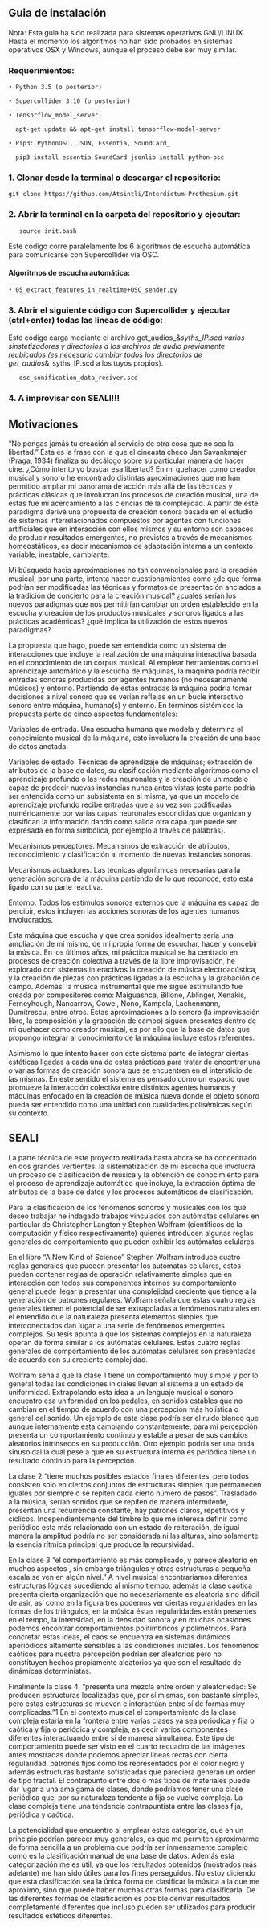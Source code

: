 ## Guia de instalación

Nota: Esta guia ha sido realizada para sistemas operativos GNU/LINUX. Hasta el momento los algoritmos no han sido probados en sistemas operativos OSX y Windows, aunque el proceso debe ser muy similar.

### Requerimientos:

    • Python 3.5 (o posterior)

    • Supercollider 3.10 (o posterior)

    • Tensorflow_model_server:

      apt-get update && apt-get install tensorflow-model-server

    • Pip3: PythonOSC, JSON, Essentia, SoundCard_

      pip3 install essentia SoundCard jsonlib install python-osc

### 1. Clonar desde la terminal o descargar el repositorio:

    git clone https://github.com/Atsintli/Interdictum-Prothesium.git
   
    
### 2. Abrir la terminal en la carpeta del repositorio y ejecutar:

       source init.bash
       
Este código corre paralelamente los 6 algoritmos de escucha automática para comunicarse con Supercollider via OSC.

#### Algoritmos de escucha automática:

    • 05_extract_features_in_realtime+OSC_sender.py

### 3. Abrir el siguiente código con Supercollider y ejecutar (ctrl+enter) todas las lineas de código:
Este código carga mediante el archivo get_audios_&_syths_IP.scd varios sinstetizadores y directorios a los archivos de audio previamente reubicados (es necesario cambiar todos los directorios de get_audios_&_syths_IP.scd a los tuyos propios).

       osc_sonification_data_reciver.scd

### 4. A improvisar con SEALI!!!
       
## Motivaciones

“No pongas jamás tu creación al servicio de otra cosa que no sea la libertad.” Esta es la frase con la que el cineasta checo Jan Savankmajer (Praga, 1934) finaliza su decálogo sobre su particular manera de hacer cine. ¿Cómo intento yo buscar esa libertad? En mi quehacer como creador musical y sonoro he encontrado distintas aproximaciones que me han permitido ampliar mi panorama de acción más allá de las técnicas y prácticas clásicas que involucran los procesos de creación musical, una de estas fue mi acercamiento a las ciencias de la complejidad. A partir de este paradigma derivé una propuesta de creación sonora basada en el estudio de sistemas interrelacionados compuestos por agentes con funciones artificiales que en interacción con ellos mismos y su entorno son capaces de producir resultados emergentes, no previstos a través de mecanismos homeostáticos, es decir mecanismos de adaptación interna a un contexto variable, inestable, cambiante. 

Mi búsqueda hacia aproximaciones no tan convencionales para la creación musical, por una parte, intenta hacer cuestionamientos como ¿de que forma podrían ser modificadas las técnicas y formatos de presentación anclados a la tradición de concierto para la creación musical? ¿cuales serían los nuevos paradigmas que nos permitirían cambiar un orden establecido en la escucha y creación de los productos musicales y sonoros ligados a las prácticas académicas? ¿qué implica la utilización de estos nuevos paradigmas? 

La propuesta que hago, puede ser entendida como un sistema de interacciones que incluye la realización de una máquina interactiva basada en el conocimiento de un corpus musical. Al emplear  herramientas como el  aprendizaje  automático y la escucha de máquinas, la máquina podría recibir entradas sonoras producidas por agentes humanos (no necesariamente músicos) y entorno. Partiendo de estas entradas la máquina podría tomar decisiones a nivel sonoro que se verían reflejas en un bucle interactivo sonoro entre máquina, humano(s) y entorno. En términos sistémicos la propuesta parte de cinco aspectos fundamentales:

Variables de entrada. Una escucha humana que modela y determina el conocimiento musical de la máquina, esto involucra la creación de una base de datos anotada. 

Variables de estado.  Técnicas de aprendizaje de máquinas; extracción de atributos de la base de datos, su clasificación mediante algoritmos como el aprendizaje profundo o las redes neuronales y la creación de un modelo capaz de predecir nuevas instancias nunca antes vistas (esta parte podría ser entendida como un subsistema en si misma, ya que un modelo de aprendizaje profundo recibe entradas que a su vez son codificadas numéricamente por varias capas neuronales escondidas que organizan y clasifican la información dando como salida otra capa que puede ser expresada en forma simbólica, por ejemplo a través de palabras). 

Mecanismos perceptores. Mecanismos de extracción de atributos, reconocimiento y clasificación al momento de nuevas instancias sonoras.

Mecanismos actuadores. Las técnicas algorítmicas necesarias para la generación sonora de la máquina partiendo de lo que reconoce, esto esta ligado con su parte reactiva.

Entorno: Todos los estímulos sonoros externos que la máquina es capaz de percibir, estos incluyen las acciones sonoras de los agentes humanos involucrados.   
 
Esta máquina que escucha y que crea sonidos idealmente sería una ampliación de mí mismo, de mi propia forma de escuchar, hacer y concebir la música. En los últimos años, mi práctica musical se ha centrado en procesos de creación colectiva a través de la libre improvisación, he explorado con sistemas interactivos la creación de música electroacústica, y la creación de piezas con prácticas ligadas a la escucha y la grabación de campo. Además, la música instrumental que me sigue  estimulando  fue creada por compositores como: Maiguashca, Billone, Ablinger, Xenakis, Ferneyhough, Nancarrow, Cowel, Nono, Kampela, Lachenmann, Dumitrescu, entre otros.  Estas aproximaciones a lo sonoro (la improvisación libre, la composición y la grabación de campo) siguen presentes dentro de mi quehacer como creador musical, es por ello que la base de datos que propongo integrar al conocimiento de la máquina incluye estos referentes. 

Asimismo lo que intento hacer con este sistema parte de integrar ciertas estéticas ligadas a cada una de estas prácticas para tratar de encontrar una o varias formas de creación sonora que se encuentren en el intersticio de las mismas. En este sentido el sistema es pensado como un espacio que promueve la interacción colectiva entre distintos agentes humanos y máquinas enfocado en la creación de música nueva donde el objeto sonoro pueda ser entendido como una unidad con cualidades polisémicas según su contexto.

## SEALI 

La parte técnica de este proyecto realizada hasta ahora se ha concentrado en dos grandes vertientes: la sistematización de mi escucha que involucra un proceso de clasificación de música y la obtención de conocimiento para el proceso de aprendizaje automático que incluye, la extracción óptima de atributos  de la base de datos y los procesos automáticos de clasificación. 

Para la clasificación de los fenómenos sonoros y musicales con los que deseo trabajar he indagado trabajos vinculados con autómatas celulares en particular de Christopher Langton y Stephen Wolfram (científicos de la computación y físico respectivamente) quienes introducen algunas reglas generales de comportamiento que pueden exhibir los autómatas celulares.

En el libro “A New Kind of Science” Stephen Wolfram introduce cuatro reglas generales que pueden presentar los autómatas celulares, estos pueden contener reglas de operación relativamente simples que en interacción con todos sus componentes internos su comportamiento general puede llegar a presentar una complejidad creciente que tiende a la generación de patrones regulares. Wolfram señala que estas cuatro reglas generales tienen el potencial de ser extrapoladas a fenómenos naturales en el entendido  que la naturaleza presenta elementos simples que interconectados dan lugar a una serie de fenómenos emergentes complejos. Su tesis apunta a que los sistemas complejos en la naturaleza operan de forma similar a los autómatas celulares. Estas cuatro reglas generales de comportamiento de los autómatas celulares son presentadas de acuerdo con su creciente complejidad.

Wolfram señala que la clase 1 tiene un comportamiento muy simple y por lo general todas las condiciones iniciales llevan al sistema a un estado de uniformidad. Extrapolando esta idea a un lenguaje musical o sonoro encuentro esa uniformidad en los pedales, en sonidos estables que no cambian en el tiempo de acuerdo con una percepción más holística o general del sonido. Un ejemplo de esta clase podría ser el ruido blanco que aunque internamente esta cambiando constantemente, para mi percepción presenta un comportamiento continuo y estable a pesar de sus cambios aleatorios intrínsecos en su producción. Otro ejemplo podría ser una onda sinusoidal la cual pese a que en su estructura interna es periódica tiene un resultado continuo para la percepción. 

La clase 2 “tiene muchos posibles estados finales diferentes, pero todos consisten solo en ciertos conjuntos de estructuras simples que permanecen iguales por siempre o se repiten cada cierto número de pasos”. Trasladado a la música, serían sonidos que se repiten de manera intermitente, presentan una recurrencia constante, hay patrones claros, repetitivos y cíclicos. Independientemente del timbre lo que me interesa definir como periódico esta más relacionado con un estado de reiteración, de igual manera la amplitud podría no ser considerada ni las alturas, sino solamente la esencia rítmica principal que produce la recursividad.   

En la clase 3 “el comportamiento es más complicado, y parece aleatorio en muchos aspectos , sin embargo triángulos y otras estructuras a pequeña escala se ven en algún nivel.” A nivel musical encontraríamos diferentes estructuras lógicas sucediendo al mismo tiempo, además la clase caótica presenta cierta organización que no necesariamente es aleatoria sino difícil de asir, así como en la figura tres podemos ver ciertas regularidades en las formas de los triángulos, en la música éstas regularidades están presentes en el tempo, la intensidad, en la densidad sonora y en muchas ocasiones podemos encontrar comportamientos politímbricos  y polimétricos. Para concretar estas ideas, el caos se encuentra en sistemas dinámicos aperiódicos altamente sensibles a las condiciones iniciales. Los fenómenos caóticos para nuestra percepción podrían ser aleatorios pero no constituyen hechos propiamente aleatorios ya que son el resultado de dinámicas deterministas.

Finalmente la clase 4, “presenta una mezcla entre orden y aleatoriedad: Se producen estructuras localizadas que, por sí mismas, son bastante simples, pero estas estructuras se mueven e interactúan entre sí de formas muy complicadas.”1 En el contexto musical el comportamiento de la clase compleja estaría en la frontera entre varias clases ya sea periódica y fija o caótica y fija o periódica y compleja, es decir varios componentes diferentes interactuando entre si de manera simultanea. Este tipo de comportamiento puede ser visto en el cuarto recuadro de las imágenes antes mostradas donde podemos apreciar lineas rectas con cierta regularidad, patrones fijos como los representados por el color negro y además estructuras bastante sofisticadas que pareciera generan un orden de tipo fractal. El contrapunto entre dos o más tipos de materiales puede dar lugar a una amalgama de clases, donde podríamos tener una clase periódica que, por su naturaleza tendente a fija se vuelve compleja. La clase compleja tiene una tendencia contrapuntista entre las clases fija, periódica y caótica.

La potencialidad que encuentro al emplear estas categorías, que en un principio podrían parecer muy generales, es que me permiten aproximarme de forma sencilla a un problema que podría ser inmensamente complejo como es la clasificación manual de una base de datos. Además esta categorización me es útil, ya que los resultados obtenidos (mostrados más adelante) me han sido útiles para los fines perseguidos. No estoy diciendo que esta clasificación sea la única forma de clasificar  la música a la que me aproximo, sino que puede haber muchas otras formas para clasificarla. De las diferentes formas de clasificación es posible derivar resultados completamente diferentes que incluso pueden ser utilizados para producir resultados estéticos diferentes. 
